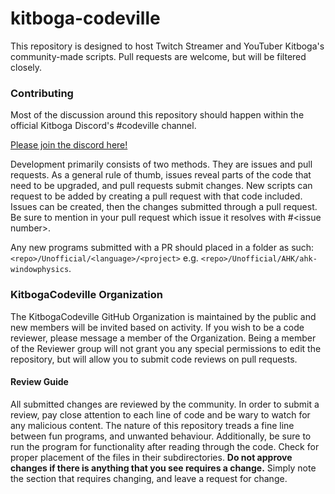 # kitboga-codeville
This repository is designed to host Twitch Streamer and YouTuber Kitboga's community-made scripts. Pull requests are welcome, but will be filtered closely. 

### Contributing
Most of the discussion around this repository should happen within the official Kitboga Discord's #codeville channel.

[Please join the discord here!](https://discord.gg/kitboga)

Development primarily consists of two methods. They are issues and pull requests. As a general rule of thumb, issues reveal parts of the code that need to be upgraded, and pull requests submit changes. New scripts can request to be added by creating a pull request with that code included. Issues can be created, then the changes submitted through a pull request. Be sure to mention in your pull request which issue it resolves with #\<issue number\>.

Any new programs submitted with a PR should placed in a folder as such: `<repo>/Unofficial/<language>/<project>` e.g. `<repo>/Unofficial/AHK/ahk-windowphysics`.

### KitbogaCodeville Organization
The KitbogaCodeville GitHub Organization is maintained by the public and new members will be invited based on activity. If you wish to be a code reviewer, please message a member of the Organization. Being a member of the Reviewer group will not grant you any special permissions to edit the repository, but will allow you to submit code reviews on pull requests.

#### Review Guide
All submitted changes are reviewed by the community. In order to submit a review, pay close attention to each line of code and be wary to watch for any malicious content. The nature of this repository treads a fine line between fun programs, and unwanted behaviour. Additionally, be sure to run the program for functionality after reading through the code. Check for proper placement of the files in their subdirectories.
**Do not approve changes if there is anything that you see requires a change.** Simply note the section that requires changing, and leave a request for change.
